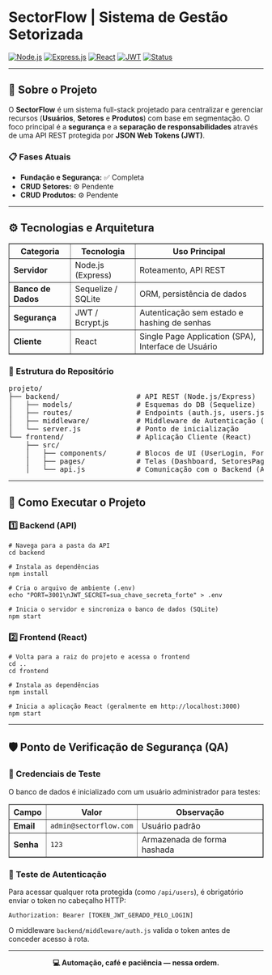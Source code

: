 <h1>SectorFlow | Sistema de Gestão Setorizada</h1>

<p>

[![Node.js](https://img.shields.io/badge/Node.js-339933?style=for-the-badge&logo=nodedotjs&logoColor=white)](https://nodejs.org/)
[![Express.js](https://img.shields.io/badge/Express.js-000000?style=for-the-badge&logo=express&logoColor=white)](https://expressjs.com/)
[![React](https://img.shields.io/badge/React-61DAFB?style=for-the-badge&logo=react&logoColor=black)](https://reactjs.org/)
[![JWT](https://img.shields.io/badge/JWT-black?style=for-the-badge&logo=json-web-tokens&logoColor=white)](https://jwt.io/)
[![Status](https://img.shields.io/badge/Status-Desenvolvimento-blue?style=for-the-badge)](/status)

</p>

<hr>

<h2>🎯 Sobre o Projeto</h2>

<p>
O <strong>SectorFlow</strong> é um sistema full-stack projetado para centralizar e gerenciar recursos (<strong>Usuários</strong>, <strong>Setores</strong> e <strong>Produtos</strong>) com base em segmentação.
O foco principal é a <strong>segurança</strong> e a <strong>separação de responsabilidades</strong> através de uma API REST protegida por <strong>JSON Web Tokens (JWT)</strong>.
</p>

<h3>📋 Fases Atuais</h3>
<ul>
  <li><strong>Fundação e Segurança:</strong> ✅ Completa</li>
  <li><strong>CRUD Setores:</strong> ⚙️ Pendente</li>
  <li><strong>CRUD Produtos:</strong> ⚙️ Pendente</li>
</ul>

<hr>

<h2>⚙️ Tecnologias e Arquitetura</h2>

<table border="1" cellpadding="8" cellspacing="0">
  <thead>
    <tr>
      <th>Categoria</th>
      <th>Tecnologia</th>
      <th>Uso Principal</th>
    </tr>
  </thead>
  <tbody>
    <tr>
      <td><strong>Servidor</strong></td>
      <td>Node.js (Express)</td>
      <td>Roteamento, API REST</td>
    </tr>
    <tr>
      <td><strong>Banco de Dados</strong></td>
      <td>Sequelize / SQLite</td>
      <td>ORM, persistência de dados</td>
    </tr>
    <tr>
      <td><strong>Segurança</strong></td>
      <td>JWT / Bcrypt.js</td>
      <td>Autenticação sem estado e hashing de senhas</td>
    </tr>
    <tr>
      <td><strong>Cliente</strong></td>
      <td>React</td>
      <td>Single Page Application (SPA), Interface de Usuário</td>
    </tr>
  </tbody>
</table>

<h3>📁 Estrutura do Repositório</h3>

<pre>
projeto/
├── backend/                  # API REST (Node.js/Express)
│   ├── models/               # Esquemas do DB (Sequelize)
│   ├── routes/               # Endpoints (auth.js, users.js, etc.)
│   ├── middleware/           # Middleware de Autenticação (auth.js)
│   └── server.js             # Ponto de inicialização
└── frontend/                 # Aplicação Cliente (React)
    ├── src/
    │   ├── components/       # Blocos de UI (UserLogin, Forms, Lists)
    │   ├── pages/            # Telas (Dashboard, SetoresPage, etc.)
    │   └── api.js            # Comunicação com o Backend (Axios)
</pre>

<hr>

<h2>🚀 Como Executar o Projeto</h2>

<h3>1️⃣ Backend (API)</h3>

<pre><code># Navega para a pasta da API
cd backend

# Instala as dependências
npm install

# Cria o arquivo de ambiente (.env)
echo "PORT=3001\nJWT_SECRET=sua_chave_secreta_forte" > .env

# Inicia o servidor e sincroniza o banco de dados (SQLite)
npm start
</code></pre>

<h3>2️⃣ Frontend (React)</h3>

<pre><code># Volta para a raiz do projeto e acessa o frontend
cd ..
cd frontend

# Instala as dependências
npm install

# Inicia a aplicação React (geralmente em http://localhost:3000)
npm start
</code></pre>

<hr>

<h2>🛡️ Ponto de Verificação de Segurança (QA)</h2>

<h3>🔐 Credenciais de Teste</h3>

<p>O banco de dados é inicializado com um usuário administrador para testes:</p>

<table border="1" cellpadding="8" cellspacing="0">
  <thead>
    <tr>
      <th>Campo</th>
      <th>Valor</th>
      <th>Observação</th>
    </tr>
  </thead>
  <tbody>
    <tr>
      <td><strong>Email</strong></td>
      <td><code>admin@sectorflow.com</code></td>
      <td>Usuário padrão</td>
    </tr>
    <tr>
      <td><strong>Senha</strong></td>
      <td><code>123</code></td>
      <td>Armazenada de forma hashada</td>
    </tr>
  </tbody>
</table>

<h3>🧠 Teste de Autenticação</h3>

<p>Para acessar qualquer rota protegida (como <code>/api/users</code>), é obrigatório enviar o token no cabeçalho HTTP:</p>

<pre><code>Authorization: Bearer [TOKEN_JWT_GERADO_PELO_LOGIN]</code></pre>

<p>O middleware <code>backend/middleware/auth.js</code> valida o token antes de conceder acesso à rota.</p>

<hr>

<p align="center">
<strong>💻 Automação, café e paciência — nessa ordem.</strong>
</p>
